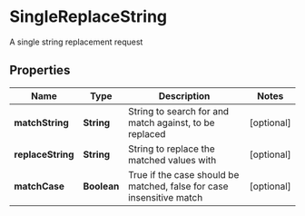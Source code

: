 

# SingleReplaceString

A single string replacement request
## Properties

Name | Type | Description | Notes
------------ | ------------- | ------------- | -------------
**matchString** | **String** | String to search for and match against, to be replaced |  [optional]
**replaceString** | **String** | String to replace the matched values with |  [optional]
**matchCase** | **Boolean** | True if the case should be matched, false for case insensitive match |  [optional]



